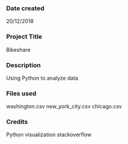 ### Date created
20/12/2018

### Project Title
Bikeshare

### Description
Using Python to analyze data

### Files used
washington.csv
new_york_city.csv
chicago.csv

### Credits 
Python
visualization
stackoverflow